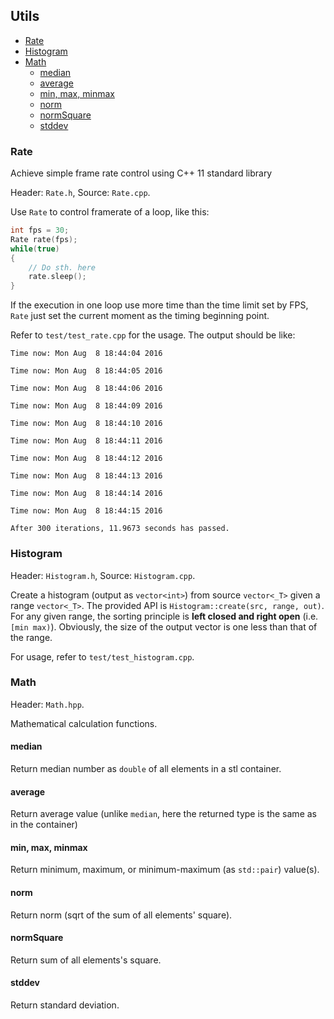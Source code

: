 
## Utils


- [Rate](#rate)
- [Histogram](#histogram)
- [Math](#math)
    - [median](#median)
    - [average](#average)
    - [min, max, minmax](#min-max-minmax)
    - [norm](#norm)
    - [normSquare](#normsquare)
    - [stddev](#stddev)

### Rate

Achieve simple frame rate control using C++ 11 standard library

Header: `Rate.h`, Source: `Rate.cpp`.

Use `Rate` to control framerate of a loop, like this:

```cpp
int fps = 30;
Rate rate(fps);
while(true)
{
    // Do sth. here
    rate.sleep();
}
```

If the execution in one loop use more time than the time limit set by FPS, `Rate` just set the current moment as the timing beginning point. 

Refer to `test/test_rate.cpp` for the usage. The output should be like:

```
Time now: Mon Aug  8 18:44:04 2016

Time now: Mon Aug  8 18:44:05 2016

Time now: Mon Aug  8 18:44:06 2016

Time now: Mon Aug  8 18:44:09 2016

Time now: Mon Aug  8 18:44:10 2016

Time now: Mon Aug  8 18:44:11 2016

Time now: Mon Aug  8 18:44:12 2016

Time now: Mon Aug  8 18:44:13 2016

Time now: Mon Aug  8 18:44:14 2016

Time now: Mon Aug  8 18:44:15 2016

After 300 iterations, 11.9673 seconds has passed.
```

### Histogram

Header: `Histogram.h`, Source: `Histogram.cpp`.

Create a histogram (output as `vector<int>`) from source `vector<_T>` given a range `vector<_T>`. The provided API is `Histogram::create(src, range, out)`. For any given range, the sorting principle is __left closed and right open__ (i.e. `[min max)`). Obviously, the size of the output vector is one less than that of the range.

For usage, refer to `test/test_histogram.cpp`.

### Math

Header: `Math.hpp`.

Mathematical calculation functions.

#### median

Return median number as `double` of all elements in a stl container.

#### average

Return average value (unlike `median`, here the returned type is the same as in the container)

#### min, max, minmax

Return minimum, maximum, or minimum-maximum (as `std::pair`) value(s).

#### norm

Return norm (sqrt of the sum of all elements' square).

#### normSquare

Return sum of all elements's square.

#### stddev

Return standard deviation.
